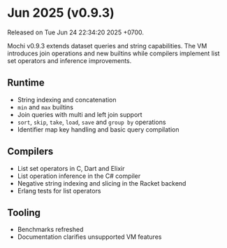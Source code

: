 # Jun 2025 (v0.9.3)

Released on Tue Jun 24 22:34:20 2025 +0700.

Mochi v0.9.3 extends dataset queries and string capabilities. The VM introduces
join operations and new builtins while compilers implement list set operators and
inference improvements.

## Runtime

- String indexing and concatenation
- `min` and `max` builtins
- Join queries with multi and left join support
- `sort`, `skip`, `take`, `load`, `save` and `group by` operations
- Identifier map key handling and basic query compilation

## Compilers

- List set operators in C, Dart and Elixir
- List operation inference in the C# compiler
- Negative string indexing and slicing in the Racket backend
- Erlang tests for list operators

## Tooling

- Benchmarks refreshed
- Documentation clarifies unsupported VM features
